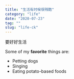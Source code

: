 ```yaml
---
title: "生活有时候很残酷"
category: "life"
date: "2020-07-23"
tag: ""
slug: "life-ck"
---
```


要好好生活

Some of my **favorite** things are:

* Petting dogs
* Singing
* Eating potato-based foods